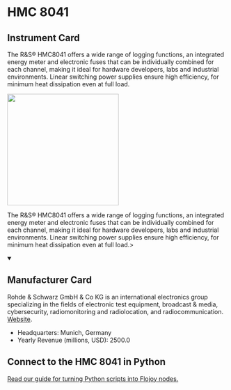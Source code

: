
# HMC 8041

## Instrument Card

<div className="flex">

<div>

The R&S® HMC8041 offers a wide range of logging functions, an integrated energy meter and electronic fuses that can be individually combined for each channel, making it ideal for hardware developers, labs and industrial environments. Linear switching power supplies ensure high efficiency, for minimum heat dissipation even at full load.

</div>

<img width="256" src="https://v5.airtableusercontent.com/v1/19/19/1691539200000/HJzIqPHNz_8Lb_h6hBS9-w/LP6EMYSDigeacCBEplac1D4VduubRTWwvZ1T1_XT9gSW7UDDnyZ4Hm3r0QMsehxY36yT97IjrqFV4JN9i4PTguNaSh8kmu6ctVWLPg7EtlFXmMUNJthRXy47O0vgYJmfWbIw0MZDoadcc8uxKiUYV51uZyvdzS6X7aZynhqXv_U/-zVxCdwiWAFOTMgFjS8zd_BHuMBtbfDINxDXTJf24e4"/>

</div>

The R&S® HMC8041 offers a wide range of logging functions, an integrated energy meter and electronic fuses that can be individually combined for each channel, making it ideal for hardware developers, labs and industrial environments. Linear switching power supplies ensure high efficiency, for minimum heat dissipation even at full load.>

<details open>
<summary><h2>Manufacturer Card</h2></summary>

Rohde & Schwarz GmbH & Co KG is an international electronics group specializing in the fields of electronic test equipment, broadcast & media, cybersecurity, radiomonitoring and radiolocation, and radiocommunication. <a href="https://www.rohde-schwarz.com/ca/home_48230.html">Website</a>.

<ul>
  <li>Headquarters: Munich, Germany</li>
  <li>Yearly Revenue (millions, USD): 2500.0</li>
</ul>
</details>

## Connect to the HMC 8041 in Python

[Read our guide for turning Python scripts into Flojoy nodes.](https://docs.flojoy.ai/custom-nodes/creating-custom-node/)


